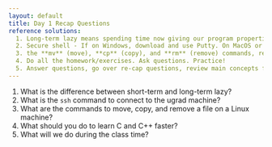```yaml
---
layout: default
title: Day 1 Recap Questions
reference solutions:
  1. Long-term lazy means spending time now giving our program properties that in the long term will make our program easier to debug and maintain, thus reducing the overall amount of work necessary.
  2. Secure shell - If on Windows, download and use Putty. On MacOS or Linux, open a terminal and type the command `ssh <your-username>@gradx.cs.jhu.edu`. You can also use machines **grad1** through **grad24**.
  3. the **mv** (move), **cp** (copy), and **rm** (remove) commands, respectively.
  4. Do all the homework/exercises. Ask questions. Practice!
  5. Answer questions, go over re-cap questions, review main concepts from lectures, review previous exercise solutions, discuss homeworks and projects, work on the new class exercise.
---
```


1. What is the difference between short-term and long-term lazy?
2. What is the `ssh` command to connect to the ugrad machine?
3. What are the commands to move, copy, and remove a file on a Linux machine?
4. What should you do to learn C and C++ faster?
5. What will we do during the class time?
